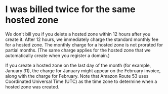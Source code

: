 # I was billed twice for the same hosted zone<a name="troubleshooting-billed-twice"></a>

We don't bill you if you delete a hosted zone within 12 hours after you create it\. After 12 hours, we immediately charge the standard monthly fee for a hosted zone\. The monthly charge for a hosted zone is not prorated for partial months\. \(The same charge applies for the hosted zone that we automatically create when you register a domain\.\)

If you create a hosted zone on the last day of the month \(for example, January 31\), the charge for January might appear on the February invoice, along with the charge for February\. Note that Amazon Route 53 uses Coordinated Universal Time \(UTC\) as the time zone to determine when a hosted zone was created\.